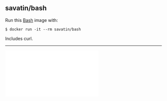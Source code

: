 
## savatin/bash

Run this [Bash](http://www.gnu.org/software/bash/) image with:

    $ docker run -it --rm savatin/bash

Includes curl.

---

![PACKAGES](PACKAGES.md)
